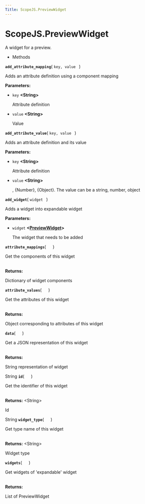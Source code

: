 ```yaml
---
Title: ScopeJS.PreviewWidget
---
```


# ScopeJS.PreviewWidget

<p>A widget for a preview.</p>
<ul>
<li>Methods</li>
</ul>
<div>
<strong class="name"><code>add_attribute_mapping</code></strong>( <code>key, value </code> ) 
<br>
<p>Adds an attribute definition using a component mapping</p>
<strong>Parameters:</strong>
<ul class="params">
<li>
<code>key</code> <strong>&lt;String&gt;</strong>
<p>Attribute definition</p>
</li>
<li>
<code>value</code> <strong>&lt;String&gt;</strong>
<p>Value</p>
</li>
</ul>
<strong class="name"><code>add_attribute_value</code></strong>( <code>key, value </code> ) 
<br>
<p>Adds an attribute definition and its value</p>
<strong>Parameters:</strong>
<ul class="params">
<li>
<code>key</code> <strong>&lt;String&gt;</strong>
<p>Attribute definition</p>
</li>
<li>
<code>value</code> <strong>&lt;String&gt;</strong>
<p>, {Number}, {Object}. The value can be a string, number, object</p>
</li>
</ul>
<strong class="name"><code>add_widget</code></strong>( <code>widget </code> ) 
<br>
<p>Adds a widget into expandable widget</p>
<strong>Parameters:</strong>
<ul class="params">
<li>
<code>widget</code> <strong>&lt;<a href="index.html">PreviewWidget</a>&gt;</strong>
<p>The widget that needs to be added</p>
</li>
</ul>
<strong class="name"><code>attribute_mappings</code></strong>( <code>  </code> ) 
<br>
<p>Get the components of this widget</p>
<br><strong>Returns:</strong> <p>Dictionary of widget components</p>
<strong class="name"><code>attribute_values</code></strong>( <code>  </code> ) 
<br>
<p>Get the attributes of this widget</p>
<br><strong>Returns:</strong> <p>Object corresponding to attributes of this widget</p>
<strong class="name"><code>data</code></strong>( <code>  </code> ) 
<br>
<p>Get a JSON representation of this widget</p>
<br><strong>Returns:</strong> <p>String representation of widget</p>
String <strong class="name"><code>id</code></strong>( <code>  </code> ) 
<br>
<p>Get the identifier of this widget</p>
<br><strong>Returns:</strong> &lt;String&gt; <p>Id</p>
String <strong class="name"><code>widget_type</code></strong>( <code>  </code> ) 
<br>
<p>Get type name of this widget</p>
<br><strong>Returns:</strong> &lt;String&gt; <p>Widget type</p>
<strong class="name"><code>widgets</code></strong>( <code>  </code> ) 
<br>
<p>Get widgets of 'expandable' widget</p>
<br><strong>Returns:</strong> <p>List of PreviewWidget</p>
